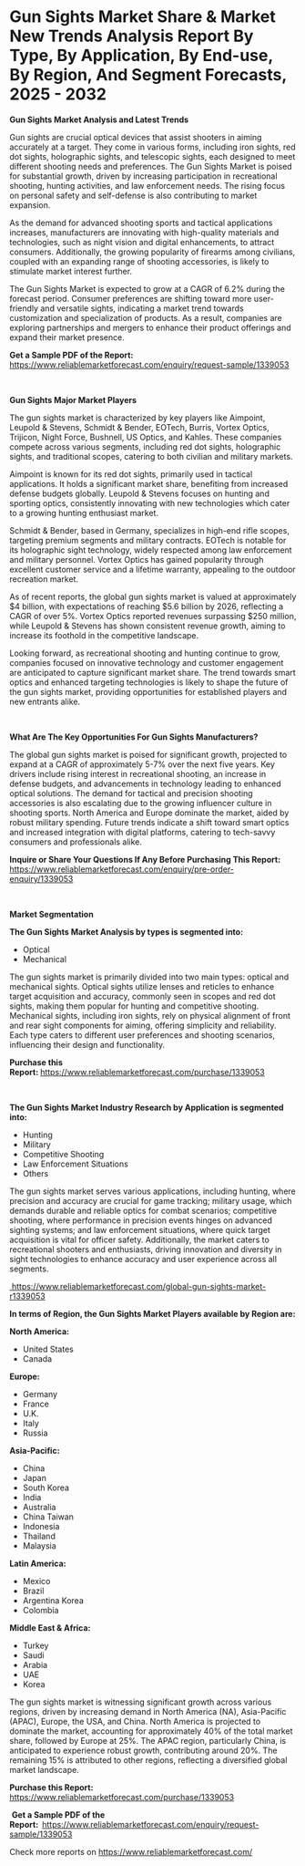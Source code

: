 <p><h1>Gun Sights Market Share & Market New Trends Analysis Report By Type, By Application, By End-use, By Region, And Segment Forecasts, 2025 - 2032</h1></p><p><strong>Gun Sights Market Analysis and Latest Trends</strong></p>
<p><p>Gun sights are crucial optical devices that assist shooters in aiming accurately at a target. They come in various forms, including iron sights, red dot sights, holographic sights, and telescopic sights, each designed to meet different shooting needs and preferences. The Gun Sights Market is poised for substantial growth, driven by increasing participation in recreational shooting, hunting activities, and law enforcement needs. The rising focus on personal safety and self-defense is also contributing to market expansion.</p><p>As the demand for advanced shooting sports and tactical applications increases, manufacturers are innovating with high-quality materials and technologies, such as night vision and digital enhancements, to attract consumers. Additionally, the growing popularity of firearms among civilians, coupled with an expanding range of shooting accessories, is likely to stimulate market interest further.</p><p>The Gun Sights Market is expected to grow at a CAGR of 6.2% during the forecast period. Consumer preferences are shifting toward more user-friendly and versatile sights, indicating a market trend towards customization and specialization of products. As a result, companies are exploring partnerships and mergers to enhance their product offerings and expand their market presence.</p></p>
<p><strong>Get a Sample PDF of the Report:&nbsp;</strong> <a href="https://www.reliablemarketforecast.com/enquiry/request-sample/1339053?utm_campaign=3538&utm_medium=2&utm_source=Github&utm_content=ia&utm_term=27032025&utm_id=gun-sights">https://www.reliablemarketforecast.com/enquiry/request-sample/1339053</a></p>
<p>&nbsp;</p>
<p><strong>Gun Sights Major Market Players</strong></p>
<p><p>The gun sights market is characterized by key players like Aimpoint, Leupold & Stevens, Schmidt & Bender, EOTech, Burris, Vortex Optics, Trijicon, Night Force, Bushnell, US Optics, and Kahles. These companies compete across various segments, including red dot sights, holographic sights, and traditional scopes, catering to both civilian and military markets.</p><p>Aimpoint is known for its red dot sights, primarily used in tactical applications. It holds a significant market share, benefiting from increased defense budgets globally. Leupold & Stevens focuses on hunting and sporting optics, consistently innovating with new technologies which cater to a growing hunting enthusiast market.</p><p>Schmidt & Bender, based in Germany, specializes in high-end rifle scopes, targeting premium segments and military contracts. EOTech is notable for its holographic sight technology, widely respected among law enforcement and military personnel. Vortex Optics has gained popularity through excellent customer service and a lifetime warranty, appealing to the outdoor recreation market.</p><p>As of recent reports, the global gun sights market is valued at approximately $4 billion, with expectations of reaching $5.6 billion by 2026, reflecting a CAGR of over 5%. Vortex Optics reported revenues surpassing $250 million, while Leupold & Stevens has shown consistent revenue growth, aiming to increase its foothold in the competitive landscape.</p><p>Looking forward, as recreational shooting and hunting continue to grow, companies focused on innovative technology and customer engagement are anticipated to capture significant market share. The trend towards smart optics and enhanced targeting technologies is likely to shape the future of the gun sights market, providing opportunities for established players and new entrants alike.</p></p>
<p>&nbsp;</p>
<p><strong>What Are The Key Opportunities For Gun Sights Manufacturers?</strong></p>
<p><p>The global gun sights market is poised for significant growth, projected to expand at a CAGR of approximately 5-7% over the next five years. Key drivers include rising interest in recreational shooting, an increase in defense budgets, and advancements in technology leading to enhanced optical solutions. The demand for tactical and precision shooting accessories is also escalating due to the growing influencer culture in shooting sports. North America and Europe dominate the market, aided by robust military spending. Future trends indicate a shift toward smart optics and increased integration with digital platforms, catering to tech-savvy consumers and professionals alike.</p></p>
<p><strong>Inquire or Share Your Questions If Any Before Purchasing This Report:</strong> <a href="https://www.reliablemarketforecast.com/enquiry/pre-order-enquiry/1339053?utm_campaign=3538&utm_medium=2&utm_source=Github&utm_content=ia&utm_term=27032025&utm_id=gun-sights">https://www.reliablemarketforecast.com/enquiry/pre-order-enquiry/1339053</a></p>
<p>&nbsp;</p>
<p><strong>Market Segmentation</strong></p>
<p><strong>The Gun Sights Market Analysis by types is segmented into:</strong></p>
<p><ul><li>Optical</li><li>Mechanical</li></ul></p>
<p><p>The gun sights market is primarily divided into two main types: optical and mechanical sights. Optical sights utilize lenses and reticles to enhance target acquisition and accuracy, commonly seen in scopes and red dot sights, making them popular for hunting and competitive shooting. Mechanical sights, including iron sights, rely on physical alignment of front and rear sight components for aiming, offering simplicity and reliability. Each type caters to different user preferences and shooting scenarios, influencing their design and functionality.</p></p>
<p><strong>Purchase this Report:&nbsp;</strong><a href="https://www.reliablemarketforecast.com/purchase/1339053?utm_campaign=3538&utm_medium=2&utm_source=Github&utm_content=ia&utm_term=27032025&utm_id=gun-sights">https://www.reliablemarketforecast.com/purchase/1339053</a></p>
<p>&nbsp;</p>
<p><strong>The Gun Sights Market Industry Research by Application is segmented into:</strong></p>
<p><ul><li>Hunting</li><li>Military</li><li>Competitive Shooting</li><li>Law Enforcement Situations</li><li>Others</li></ul></p>
<p><p>The gun sights market serves various applications, including hunting, where precision and accuracy are crucial for game tracking; military usage, which demands durable and reliable optics for combat scenarios; competitive shooting, where performance in precision events hinges on advanced sighting systems; and law enforcement situations, where quick target acquisition is vital for officer safety. Additionally, the market caters to recreational shooters and enthusiasts, driving innovation and diversity in sight technologies to enhance accuracy and user experience across all segments.</p></p>
<p><a href="https://www.reliablemarketforecast.com/global-gun-sights-market-r1339053?utm_campaign=3538&utm_medium=2&utm_source=Github&utm_content=ia&utm_term=27032025&utm_id=gun-sights">&nbsp;https://www.reliablemarketforecast.com/global-gun-sights-market-r1339053</a></p>
<p><strong>In terms of Region, the Gun Sights Market Players available by Region are:</strong></p>
<p>
    <p> <strong> North America: </strong>
        <ul>
            <li>United States</li>
            <li>Canada</li>
        </ul>
        </p> 
    <p> <strong> Europe: </strong>
        <ul>
            <li>Germany</li>
            <li>France</li>
            <li>U.K.</li>
            <li>Italy</li>
            <li>Russia</li>
        </ul>
        </p> 
    <p> <strong> Asia-Pacific: </strong>
        <ul>
            <li>China</li>
            <li>Japan</li>
            <li>South Korea</li>
            <li>India</li>
            <li>Australia</li>
            <li>China Taiwan</li>
            <li>Indonesia</li>
            <li>Thailand</li>
            <li>Malaysia</li>
        </ul>
        </p> 
    <p> <strong> Latin America: </strong>
        <ul>
            <li>Mexico</li>
            <li>Brazil</li>
            <li>Argentina Korea</li>
            <li>Colombia</li>
        </ul>
        </p> 
    <p> <strong> Middle East & Africa: </strong>
        <ul>
            <li>Turkey</li>
            <li>Saudi</li>
            <li>Arabia</li>
            <li>UAE</li>
            <li>Korea</li>
        </ul>
    </p>
    </p>
<p><p>The gun sights market is witnessing significant growth across various regions, driven by increasing demand in North America (NA), Asia-Pacific (APAC), Europe, the USA, and China. North America is projected to dominate the market, accounting for approximately 40% of the total market share, followed by Europe at 25%. The APAC region, particularly China, is anticipated to experience robust growth, contributing around 20%. The remaining 15% is attributed to other regions, reflecting a diversified global market landscape.</p></p>
<p><strong>Purchase this Report: </strong><a href="https://www.reliablemarketforecast.com/purchase/1339053?utm_campaign=3538&utm_medium=2&utm_source=Github&utm_content=ia&utm_term=27032025&utm_id=gun-sights">https://www.reliablemarketforecast.com/purchase/1339053</a></p>
<p>&nbsp;<strong>Get a Sample PDF of the Report:&nbsp;&nbsp;</strong><a href="https://www.reliablemarketforecast.com/enquiry/request-sample/1339053?utm_campaign=3538&utm_medium=2&utm_source=Github&utm_content=ia&utm_term=27032025&utm_id=gun-sights">https://www.reliablemarketforecast.com/enquiry/request-sample/1339053</a></p>
<p><strong></strong></p>
<p>Check more reports on <a href="https://www.reliablemarketforecast.com/?utm_campaign=3538&utm_medium=2&utm_source=Github&utm_content=ia&utm_term=27032025&utm_id=gun-sights">https://www.reliablemarketforecast.com/</a></p>